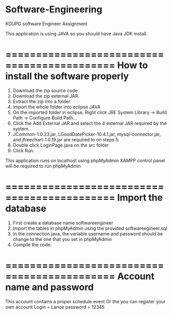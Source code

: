 # Software-Engineering
KDUPG software Engineer Assignment

This application is using JAVA so you should
have Java JDK install.

============================================
  How to install the software properly
============================================
1. Download the zip source code
2. Download the zip external JAR
2. Extract the zip into a folder
3. Import the whole folder into eclipse JAVA
4. On the imported folder in eclipse, Right click JRE System Library -> Build Path -> Configure Build Path...
5. Click the Add External JAR and select the 4 external JAR required by the system.
6. JCommon-1.0.23.jar, LGoodDatePicker-10.4.1.jar, mysql-connector.jar, and jfreechart-1.0.19.jar 
    are required to on steps 5.
7. Double click LoginPage.java on the src folder
8. Click Run.

This application runs on localhost using phpMyAdmin
XAMPP control panel will be required to run phpMyAdmin

============================================
  Import the database
============================================
1. First create a database name softwareengineer
2. Import the tables in phpMyAdmin using the provided softwareegineer.sql
3. In the connection.java, the variable username and password should be change to the one that you set in phpMyAdmin
4. Compile the code.

============================================
  Account name and password
============================================
This account contains a proper schedule event 
Or the you can register your own account
Login = Lance
password = 12345
